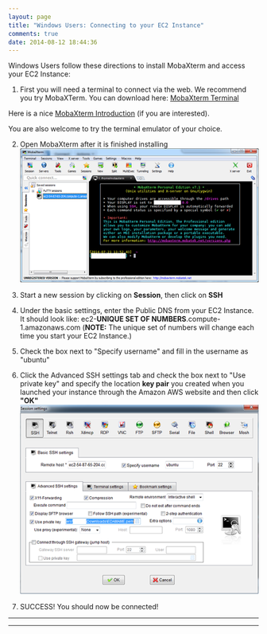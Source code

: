 ```yaml
---
layout: page
title: "Windows Users: Connecting to your EC2 Instance"
comments: true
date: 2014-08-12 18:44:36
---
```


Windows Users follow these directions to install MobaXterm and access your EC2 Instance:

1. First you will need a terminal to connect via the web.  We recommend you try MobaXTerm.  You can download here: [MobaXterm Terminal](http://mobaxterm.mobatek.net/MobaXterm_Setup_7.1.msi)

Here is a nice [MobaXterm Introduction](http://mobaxterm.mobatek.net/) (if you are interested).

You are also welcome to try the terminal emulator of your choice.

2. Open MobaXterm after it is finished installing
![What MobaXterm looks like](img/moba/mobaxterm.png)

3. Start a new session by clicking on **Session**, then click on **SSH**

4. Under the basic settings, enter the Public DNS from your EC2 Instance. It should look like:
  ec2-**UNIQUE SET OF NUMBERS**.compute-1.amazonaws.com
  (**NOTE:** The unique set of numbers will change each time you start your EC2 Instance.)

5. Check the box next to "Specify username" and fill in the username as "ubuntu"

6. Click the Advanced SSH settings tab and check the box next to "Use private key" and specify the location **key pair** you created when you launched your instance through the Amazon AWS website and then click **"OK"**
![How to start a sesssion](img/moba/start_session.png)

7. SUCCESS! You should now be connected!


-----------------------------------------------
-----------------------------------------------
